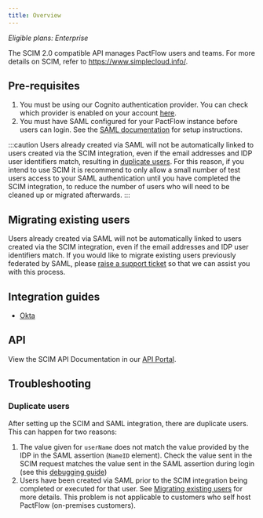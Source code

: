 ```yaml
---
title: Overview
---
```


_Eligible plans: Enterprise_

The SCIM 2.0 compatible API manages PactFlow users and teams. For more details on SCIM, refer to https://www.simplecloud.info/.

## Pre-requisites

1. You must be using our Cognito authentication provider. You can check which provider is enabled on your account [here](/docs/authentication/legacy).
1. You must have SAML configured for your PactFlow instance before users can login. See the [SAML documentation](/docs/authentication/legacy#saml-support) for setup instructions.

:::caution
Users already created via SAML will not be automatically linked to users created via the SCIM integration, even if the email addresses and IDP user identifiers match, resulting in [duplicate users](#duplicate-users). For this reason, if you intend to use SCIM it is recommend to only allow a small number of test users access to your SAML authentication until you have completed the SCIM integration, to reduce the number of users who will need to be cleaned up or migrated afterwards.
:::

## Migrating existing users

Users already created via SAML will not be automatically linked to users created via the SCIM integration, even if the email addresses and IDP user identifiers match. If you would like to migrate existing users previously federated by SAML, please [raise a support ticket](https://support.smartbear.com/pactflow/message) so that we can assist you with this process.

## Integration guides

* [Okta](/docs/scim/okta)

## API

View the SCIM API Documentation in our [API Portal](https://smartbear.portal.swaggerhub.com/pactflow/default/scim-api).

## Troubleshooting

### Duplicate users

After setting up the SCIM and SAML integration, there are duplicate users. This can happen for two reasons:

1. The value given for `userName` does not match the value provided by the IDP in the SAML assertion (`NameID` element). Check the value sent in the SCIM request matches the value sent in the SAML assertion during login (see this [debugging guide](/docs/authentication/main#debugging))
2. Users have been created via SAML prior to the SCIM integration being completed or executed for that user. See [Migrating existing users](#migrating-existing-users) for more details. This problem is not applicable to customers who self host PactFlow (on-premises customers).